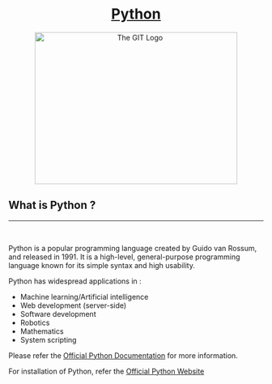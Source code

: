 # <center><u>Python</u></center>
<center><img src="https://cdn.dribbble.com/users/1103017/screenshots/4307976/ad-01-.jpg" width="400" height="300" alt="The GIT Logo" /></center>

## What is Python ?
***

<br>

Python is a popular programming language created by Guido van Rossum, and released in 1991.
It is a high-level, general-purpose programming language known for its simple syntax and high usability.

Python has widespread applications in :

- Machine learning/Artificial intelligence
- Web development (server-side)
- Software development
- Robotics
- Mathematics
- System scripting


Please refer the [Official Python Documentation](https://www.python.org/doc/) for more information.

For installation of Python, refer the [Official Python Website](https://www.python.org/downloads/)


<br>
<br>

<p>

</p>